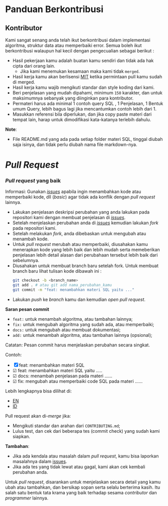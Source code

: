 # Panduan Berkontribusi

## Kontributor

Kami sangat senang anda telah ikut berkontribusi dalam implementasi algoritma, struktur data atau memperbaiki error.
Semua boleh ikut berkontribusi walaupun hal kecil dengan pengecualian sebagai berikut :

- Hasil pekerjaan kamu adalah buatan kamu sendiri dan tidak ada hak cipta dari orang lain.
  - Jika kami menemukan kesamaan maka kami tidak `merged`.
- Hasil kerja kamu akan berlisensi [MIT](LICENSE) ketika permintaan pull kamu sudah di merged.
- Hasil kerja kamu wajib mengikuti standar dan style koding dari kami.
- Beri penjelasan yang mudah dipahami, minimum ` 150 ` karakter, dan untuk maksimumnya sebanyak yang diinginkan para kontributor.
- Permateri harus ada minimal 1 contoh query SQL , 1 Penjelasan, 1 Bentuk umum Query, lebih bagus lagi jika mencantumkan contoh lebih dari 1.
- Masukkan referensi bila diperlukan, dan jika copy paste materi dari tempat lain, harap untuk dimodifikasi kata-katanya terlebih dahulu.

**Note**:
- File README.md yang ada pada setiap folder materi SQL, tinggal diubah saja isinya, dan tidak perlu diubah nama file markdown-nya.


# *Pull Request*

### ***Pull request* yang baik**

Informasi: Gunakan [*issues*](https://github.com/bellshade/SQL/issues) apabila ingin menambahkan kode atau memperbaiki kode, dll (*basic*) agar tidak ada konflik dengan *pull request* lainnya.

- Lakukan penjelasan deskripsi perubahan yang anda lakukan pada repositori kami dengan membuat penjelasan di [*issues*](https://github.com/bellshade/SQL/issues).
- Setelah menjelaskan perubahan anda di [*issues*](https://github.com/bellshade/SQL/issues) kemudian lakukan *fork* pada repositori kami.
- Setelah melakukan *fork*, anda dibebaskan untuk mengubah atau menambah kode.
- Untuk *pull request* merubah atau memperbaiki, diusahakan kamu menerapkan kode yang lebih baik dan lebih mudah serta memeberikan penjelasan lebih detail alasan dari perubahaan tersebut lebih baik dari sebelumnya.
- Diusahakan untuk membuat branch baru setelah fork. Untuk membuat branch baru lihat tulisan kode dibawah ini :
  ```bash
  git checkout -b <branch_name>
  git add . # atau git add nama_perubahan_kamu
  git commit -m "feat: menambahkan materi SQL yaitu ..."
  ```
- Lakukan *push* ke *branch* kamu dan kemudian *open pull request*.

**Saran pesan commit**

- `feat:` untuk menambah algoritma, atau tambahan lainnya;
- `fix:` untuk mengubah algoritma yang sudah ada, atau memperbaiki;
- `docs:` untuk mengubah atau membuat dokumentasi;
- `add:` untuk menambah algoritma, atau tambahan lainnya (opsional); 

Catatan: Pesan commit harus menjelaskan perubahan secara singkat.

Contoh: 
- &#9746; feat: menambahkan materi SQL
- &#9745; feat: menambahkan materi SQL yaitu .....
- &#9745; docs: menambah penjelasan pada materi ......
- &#9745; fix: mengubah atau memperbaiki code SQL pada materi ......

Lebih lengkapnya bisa dilihat di:
- [EN](https://www.conventionalcommits.org/en/v1.0.0/)
- [ID](https://www.conventionalcommits.org/id/v1.0.0/)

Pull request akan di-*merge* jika:

- Mengikuti standar dan arahan dari `CONTRIBUTING.md`;
- Lulus test, dan cek dari beberapa tes (commit check) yang sudah kami siapkan.

**Tambahan**:

- Jika ada kendala atau masalah dalam *pull request*, kamu bisa laporkan masalahnya dalam [issues](https://github.com/bellshade/SQL/issues).
- Jika ada tes yang tidak lewat atau gagal, kami akan cek kembali perubahan anda.

Untuk *pull request*, disarankan untuk menjelaskan secara detail yang kamu ubah atau tambahkan, dan bersikap sopan serta selalu berterima kasih. Itu salah satu bentuk tata krama yang baik terhadap sesama *contributor* dan *programmer* lainnya.
